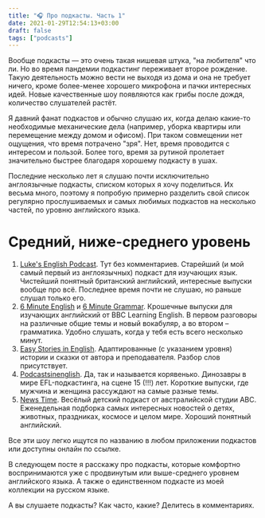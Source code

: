 ```yaml
---
title: "🎧 Про подкасты. Часть 1"
date: 2021-01-29T12:54:13+03:00
draft: false
tags: ["podcasts"]
---
```


Вообще подкасты — это очень такая нишевая штука, "на любителя" что ли. Но во время пандемии подкастинг переживает второе рождение. Такую деятельность можно вести не выходя из дома и она не требует ничего, кроме более-менее хорошего микрофона и пачки интересных идей. Новые качественные шоу появляются как грибы после дождя, количество слушателей растёт.

Я давний фанат подкастов и обычно слушаю их, когда делаю какие-то необходимые механические дела (например, уборка квартиры или перемещение между домом и офисом). При таком совмещении нет ощущения, что время потрачено "зря". Нет, время проводится с интересом и пользой. Более того, время за рутиной пролетает значительно быстрее благодаря хорошему подкасту в ушах.

Последние несколько лет я слушаю почти исключительно англоязычные подкасты, списком которых я хочу поделиться. Их весьма много, поэтому я попробую примерно разделить свой список регулярно прослушиваемых и самых любимых подкастов на несколько частей, по уровню английского языка.

# Средний, ниже-среднего уровень

1. [Luke's English Podcast](https://teacherluke.co.uk/). Тут без комментариев. Старейший (и мой самый первый из англоязычных) подкаст для изучающих язык. Чистейший понятный британский английский, интересные выпуски вообще про всё. Последнее время почти не слушаю, но раньше слушал только его.
2. [6 Minute English](https://www.bbc.co.uk/learningenglish/english/features/6-minute-english) и [6 Minute Grammar](https://www.bbc.co.uk/programmes/p02pc9wq/episodes/downloads). Крошечные выпуски для изучающих английский от BBC Learning English. В первом разговоры на различные общие темы и новый вокабуляр, а во втором – грамматика. Удобно слушать, когда у тебя есть всего несколько минут.
3. [Easy Stories in English](https://easystoriesinenglish.com/). Адаптированные (с указанием уровня) истории и сказки от автора и преподавателя. Разбор слов присутствует.
4. [Podcastsinenglish](https://www.podcastsinenglish.com/). Да, так и называется корявенько. Динозавры в мире EFL-подкастинга, на сцене 15 (!!!) лет. Короткие выпуски, где мужчина и женщина рассуждают на самые разные темы.
5. [News Time](https://www.abc.net.au/kidslisten/news-time/). Весёлый детский подкаст от австралийской студии ABC. Еженедельная подборка самых интересных новостей о детях, животных, праздниках, космосе и целом мире. Хороший понятный английский.

Все эти шоу легко ищутся по названию в любом приложении подкастов или доступны онлайн по ссылке.

В следующем посте я расскажу про подкасты, которые комфортно воспринимаются уже с продвинутым или выше-среднего уровнем английского языка. А также о единственном подкасте из моей коллекции на русском языке.

А вы слушаете подкасты? Как часто, какие? Делитесь в комментариях.
